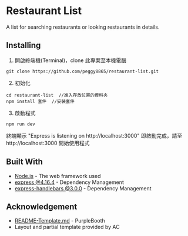# Restaurant List

A list for searching restaurants or looking restaurants in details.

## Installing

1. 開啟終端機(Terminal)，clone 此專案至本機電腦
```
git clone https://github.com/peggy8865/restaurant-list.git
```

2. 初始化
```
cd restaurant-list  //進入存放位置的資料夾
npm install 套件  //安裝套件
```

3. 啟動程式
```
npm run dev
```

終端顯示 "Express is listening on http://localhost:3000" 即啟動完成，請至 http://localhost:3000 開始使用程式

## Built With

* [Node.js](https://nodejs.org/en/) - The web framework used
* [express @4.16.4](https://www.npmjs.com/package/express) - Dependency Management
* [express-handlebars @3.0.0](https://www.npmjs.com/package/express-handlebars) - Dependency Management

## Acknowledgement

* [README-Template.md](https://gist.github.com/PurpleBooth/109311bb0361f32d87a2) - PurpleBooth
* Layout and partial template provided by AC